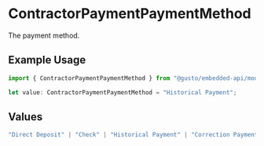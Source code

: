 # ContractorPaymentPaymentMethod

The payment method.

## Example Usage

```typescript
import { ContractorPaymentPaymentMethod } from "@gusto/embedded-api/models/components";

let value: ContractorPaymentPaymentMethod = "Historical Payment";
```

## Values

```typescript
"Direct Deposit" | "Check" | "Historical Payment" | "Correction Payment"
```